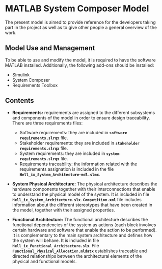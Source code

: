 # MATLAB System Composer Model
The present model is aimed to provide reference for the developers taking part in the project as well as to give other people a general overview of the work. 

## Model Use and Management
To be able to use and modify the model, it is required to have the software MATLAB installed. Additionally, the following add-ons should be installed:
- Simulink
- System Composer
- Requirements Toolbox

## Contents

- **Requirements:** requirements are assigned to the different subsystems and components of the model in order to ensure design traceability. There are three requirements files:

  - Software requirements: they are included in <strong><code>software requirements.slrqx</code></strong> file.
  - Stakeholder requirements: they are included in <strong><code>stakeholder requirements.slrqx</code></strong> file.
  - System requirements: they are included in <strong><code>system requirements.slrqx</code></strong> file.
  - Requirements traceability: the information related with the requirements assignation is included in the file <strong><code>Hell_ix_System_Architecture~mdl.slmx</code></strong>.

- **System Physical Architecture:** The physical architecture describes the hardware components together with their interconnections that enable to understand the physical model of the system. It is included in file <strong><code>Hell_ix_System_Architecture.slx</code></strong>. <strong><code>Competition.xml</code></strong> file includes information about the different stereotypes that have been created in the model, together with their assigned properties.

- **Functional Architecture:** The functional architecture describes the functional dependencies of the system as actions (each block involves certain hardware and software that enable the action to be performed). It is complementary to the main system architecture and defines how the system will behave. It is included in file <strong><code>Hell_ix_Functional_Architecture.slx</code></strong>. File <strong><code>Functional_Physical_Allocation.mldatx</code></strong> establishes traceable and directed relationships between the architectural elements of the physical and functional models.

